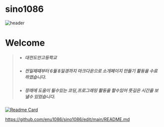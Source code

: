 # sino1086
![header](https://capsule-render.vercel.app/api?type=waving&color=FF0000&text=허은우&desc=대전도안고등학교&fontColor=FFD700&height=250&fontAlignY=40&fontsize=80)

# Welcome 
> - ##### 대전도안고등학교
> - ##### 전일제떄부터 6월 8일경까지 마크다운으로 소개페이지 만들기 활동을 수료하였습니다.
> - ##### 장래에 도움이 될수있는 코딩,프로그래밍 활동을 할수있어 뜻깊은 시간을 보낼수 있었습니다.
[![Readme Card](https://github-readme-stats.vercel.app/api/pin/?username=Lifecream&repo=2022-Ctrl-C-Activities)](https://github.com/Lifecream/2022-Ctrl-C-Activities)


https://github.com/enu1086/sino1086/edit/main/README.md
